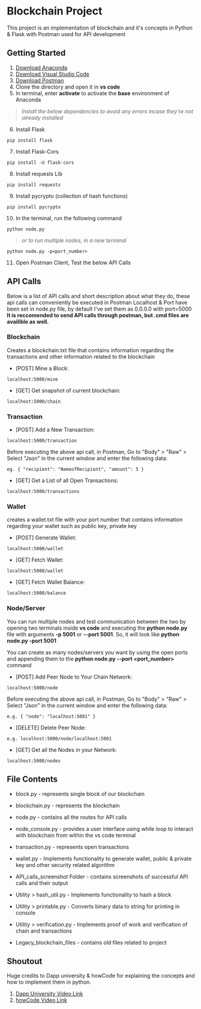 # Blockchain Project
This project is an implementation of blockchain and it's concepts in Python & Flask with Postman used for API development

## Getting Started

1. [Download Anaconda](https://www.anaconda.com/distribution/)
2. [Download Visual Studio Code](https://code.visualstudio.com/)
3. [Download Postman](https://www.getpostman.com/)
4. Clone the directory and open it in **vs code**
5. In terminal, enter **activate** to activate the **base** environment of Anaconda
> *Install the below dependencies to avoid any errors incase they're not already installed*
6. Install Flask

`pip install flask`

7. Install Flask-Cors

`pip install -U flask-cors`

8. Install requests Lib

`pip install requests`

9. Install pycrypto (collection of hash functions)

`pip install pycrypto`

10.  In the terminal, run the following command

`python node.py` 

> *or to run multiple nodes, in a new terminal*

`python node.py -p<port_number>` 

11. Open Postman Client, Test the below API Calls

## API Calls
Below is a list of API calls and short description about what they do, these api calls can conveniently be executed in Postman
Localhost & Port have been set in node.py file, by default I've set them as 0.0.0.0 with port=5000
**It is reccomended to send API calls through postman, but .cmd files are availible as well.**


### Blockchain 
Creates a blockchain.txt file that contains information regarding the transactions and other information related to the blockchain

* [POST] Mine a Block:

`localhost:5000/mine`

* [GET] Get snapshot of current blockchain:

`localhost:5000/chain`

### Transaction

* [POST] Add a New Transaction:

`localhost:5000/transaction`

Before executing the above api call, in Postman, 
Go to "Body" > "Raw" > Select "Json" in the current window and enter the following data:

`eg. { "recipient": "NameofRecipient", "amount": 5 }`

* [GET] Get a List of all Open Transactions:

`localhost:5000/transactions`

### Wallet
creates a wallet.txt file with your port number that contains information regarding your wallet such as public key, private key

* [POST] Generate Wallet:

`localhost:5000/wallet`

* [GET] Fetch Wallet:

`localhost:5000/wallet`

* [GET] Fetch Wallet Balance:

`localhost:5000/balance`

### Node/Server
You can run multiple nodes and test communication between the two by opening two terminals inside **vs code** and executing the **python node.py** file with arguments **-p 5001** or **--port 5001**. So, it will look like **python node.py -port 5001**

You can create as many nodes/servers you want by using the open ports and appending them to the **python node.py --port <port_number>** command

* [POST] Add Peer Node to Your Chain Network:

`localhost:5000/node`

Before executing the above api call, in Postman, 
Go to "Body" > "Raw" > Select "Json" in the current window and enter the following data:

`e.g. { "node": "localhost:5001" }`

* [DELETE] Delete Peer Node:

`e.g. localhost:5000/node/localhost:5001`

* [GET] Get all the Nodes in your Network:

`localhost:5000/nodes`

## File Contents
* block.py - represents single block of our blockchain
* blockchain.py - represents the blockchain
* node.py - contains all the routes for API calls
* node_console.py - provides a user interface using while loop to interact with blockchain from within the vs code terminal
* transaction.py - represents open transactions
* wallet.py - Implements functionality to generate wallet, public & private key and other security related algorithm
* API_calls_screenshot Folder - contains screenshots of successful API calls and their output
* Utility > hash_util.py - Implements functionality to hash a block 
* Utility > printable.py - Converts binary data to string for printing in console
* Utility > verification.py - Implements proof of work and verification of chain and transactions

* Legacy_blockchain_files - contains old files related to project

## Shoutout
Huge credits to Dapp university & howCode for explaining the concepts and how to implement them in python. 
1. [Dapp University Video Link](https://www.youtube.com/watch?v=pZSegEXtgAE)
2. [howCode Video Link](https://www.youtube.com/watch?v=b81Ib_oYbFk)
